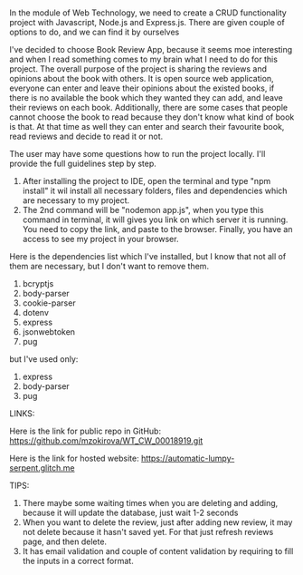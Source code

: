 # 

In the module of Web Technology, we need to create a CRUD functionality project with Javascript, Node.js and Express.js. There are given couple of options to do, and we can find it by ourselves 

I've decided to choose Book Review App, because it seems moe interesting and when I read something comes to my brain what I need to do for this project. The overall purpose of the project is sharing the reviews and opinions about the book with others. It is open source web application, everyone can enter and leave their opinions about the existed books, if there is no available  the book which they wanted they can add, and leave their reviews on each book. Additionally, there are some cases that people cannot choose the book to read because they don't know what kind of book is that. At that time as well they can enter and search their favourite book, read reviews and decide to read it or not. 

The user may have some questions how to run the project locally. I'll provide the full guidelines step by step. 
1. After installing the project to IDE, open the terminal and type "npm install" it wil install all necessary folders, files and dependencies which are necessary to my project. 
2. The 2nd command will be "nodemon app.js", when you type this command in terminal, it will gives you link on which server it is running. You need to copy the link, and paste to the browser. Finally, you have an access to see my project in your browser.

Here is the dependencies list which I've installed, but I know that not all of them are necessary, but I don't want to remove them. 
1. bcryptjs
2. body-parser
3. cookie-parser
4. dotenv
5. express
6. jsonwebtoken
7. pug

but I've used only:
1. express
2. body-parser
3. pug

LINKS:

Here is the link for public repo in GitHub: https://github.com/mzokirova/WT_CW_00018919.git 

Here is the link for hosted website: https://automatic-lumpy-serpent.glitch.me 

TIPS:
1. There maybe some waiting times when you are deleting and adding, because it will update the database, just wait 1-2 seconds
2. When you want to delete the review, just after adding new review, it may not delete because it hasn't saved yet. For that just refresh reviews page, and then delete. 
3. It has email validation and couple of content validation by requiring to fill the inputs in a correct format. 
